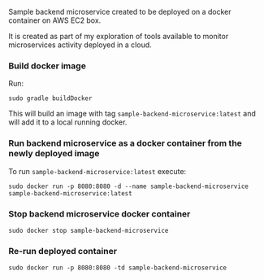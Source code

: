 Sample backend microservice created to be deployed on a docker container on AWS EC2 box.

It is created as part of my exploration of tools available to monitor microservices activity deployed in a cloud.

### Build docker image
Run:
```
sudo gradle buildDocker
```
This will build an image with tag `sample-backend-microservice:latest` and will add it to a local running docker.

### Run backend microservice as a docker container from the newly deployed image
To run `sample-backend-microservice:latest` execute:
```
sudo docker run -p 8080:8080 -d --name sample-backend-microservice sample-backend-microservice:latest
```
### Stop backend microservice docker container
```
sudo docker stop sample-backend-microservice
```
### Re-run deployed container
```
sudo docker run -p 8080:8080 -td sample-backend-microservice
```